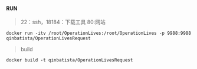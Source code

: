 #### RUN
> 22：ssh，18184：下载工具 80:网站
```
docker run -itv /root/OperationLives:/root/OperationLives -p 9988:9988  qinbatista/OperationLivesRequest
```

> build

```
docker build -t qinbatista/OperationLivesRequest
```

